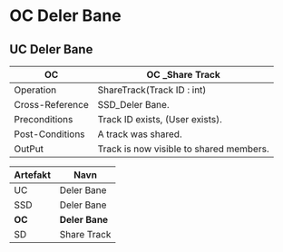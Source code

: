 # OC Deler Bane
## UC Deler Bane
|OC|OC _Share Track
|----|----|
|Operation|ShareTrack(Track ID : int)
Cross-Reference| SSD_Deler Bane.
Preconditions| Track ID exists, (User exists).
Post-Conditions| A track was shared.
OutPut | Track is now visible to shared members.

|Artefakt| Navn |
| - |-  |
|UC| Deler Bane|
|SSD| Deler Bane |
|**OC**| **Deler Bane**|
|SD|  Share Track|